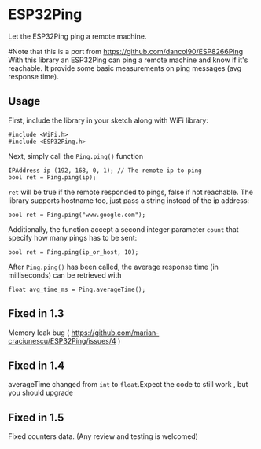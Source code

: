 # ESP32Ping
Let the ESP32Ping ping a remote machine.

#Note that this is a port from https://github.com/dancol90/ESP8266Ping
With this library an ESP32Ping can ping a remote machine and know if it's reachable.
It provide some basic measurements on ping messages (avg response time).

## Usage

First, include the library in your sketch along with WiFi library:

```Arduino
#include <WiFi.h>
#include <ESP32Ping.h>
```

Next, simply call the `Ping.ping()` function

```Arduino
IPAddress ip (192, 168, 0, 1); // The remote ip to ping
bool ret = Ping.ping(ip);
```

`ret` will be true if the remote responded to pings, false if not reachable.
The library supports hostname too, just pass a string instead of the ip address:

```Arduino
bool ret = Ping.ping("www.google.com");
```

Additionally, the function accept a second integer parameter `count` that specify how many pings has to be sent:

```Arduino
bool ret = Ping.ping(ip_or_host, 10);
```

After `Ping.ping()` has been called, the average response time (in milliseconds) can be retrieved with

```Arduino
float avg_time_ms = Ping.averageTime();
```
## Fixed in 1.3
Memory leak bug ( https://github.com/marian-craciunescu/ESP32Ping/issues/4 )
## Fixed in 1.4
averageTime changed from `int` to `float`.Expect the code to still work , but you should upgrade 
## Fixed in 1.5
Fixed counters data. (Any review and testing is welcomed)

